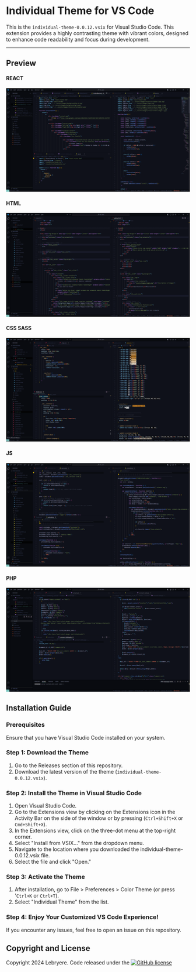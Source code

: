 # Individual Theme for VS Code

   This is the `individual-theme-0.0.12.vsix` for Visual Studio Code.
   This extension provides a highly contrasting theme with vibrant colors, designed to enhance code readability and focus during development.

---
## Preview

#### REACT
![Resume Preview](assets/individual-react.png)

#### HTML
![Resume Preview](assets/individual-html.png)

#### CSS SASS
![Resume Preview](assets/individual-css.png)

#### JS
![Resume Preview](assets/individual-js.png)

#### PHP
![Resume Preview](assets/individual-php.png)

## Installation Guide
### Prerequisites
   Ensure that you have Visual Studio Code installed on your system.

### Step 1: Download the Theme
   1. Go to the Releases section of this repository.
   2. Download the latest version of the theme (`individual-theme-0.0.12.vsix`).

### Step 2: Install the Theme in Visual Studio Code
   1. Open Visual Studio Code.
   2. Go to the Extensions view by clicking on the Extensions icon in the Activity Bar on the side of the window or by pressing (`Ctrl+Shift+X` or `Cmd+Shift+X`).
   3. In the Extensions view, click on the three-dot menu at the top-right corner.
   4. Select "Install from VSIX..." from the dropdown menu.
   5. Navigate to the location where you downloaded the individual-theme-0.0.12.vsix file.
   6. Select the file and click "Open."

### Step 3: Activate the Theme
   1. After installation, go to File > Preferences > Color Theme (or press '`Ctrl+K` or `Ctrl+T`).
   2. Select "Individual Theme" from the list.

### Step 4: Enjoy Your Customized VS Code Experience!
   If you encounter any issues, feel free to open an issue on this repository.

## Copyright and License

   Copyright 2024 Lebryere. Code released under the [![GitHub license](https://img.shields.io/badge/licence-MIT-green%3F%26style%3Dplastic?style=plastic)](https://raw.githubusercontent.com/LeBryere/Hello-balcsi/master/LICENCE)